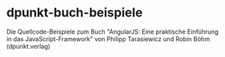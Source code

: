 dpunkt-buch-beispiele
=====================

Die Quellcode-Beispiele zum Buch "AngularJS: Eine praktische Einführung in das JavaScript-Framework" von Philipp Tarasiewicz und Robin Böhm (dpunkt.verlag)
